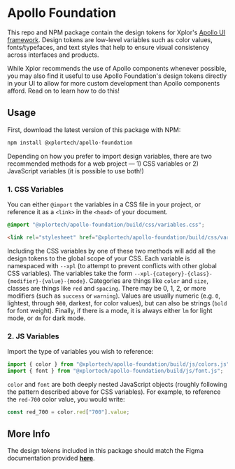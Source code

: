 # Apollo Foundation

This repo and NPM package contain the design tokens for Xplor's [Apollo UI framework](https://github.com/xplor/apollo). Design tokens are low-level variables such as color values, fonts/typefaces, and text styles that help to ensure visual consistency across interfaces and products.

While Xplor recommends the use of Apollo components whenever possible, you may also find it useful to use Apollo Foundation's design tokens directly in your UI to allow for more custom development than Apollo components afford. Read on to learn how to do this!

## Usage

First, download the latest version of this package with NPM:

```bash
npm install @xplortech/apollo-foundation
```

Depending on how you prefer to import design variables, there are two recommended methods for a web project &mdash; 1) CSS variables or 2) JavaScript variables (it is possible to use both!)

### 1. CSS Variables

You can either `@import` the variables in a CSS file in your project, or reference it as a `<link>` in the `<head>` of your document.

```css
@import "@xplortech/apollo-foundation/build/css/variables.css";
```

```html
<link rel="stylesheet" href="@xplortech/apollo-foundation/build/css/variables.css">
```

Including the CSS variables by one of these two methods will add all the design tokens to the global scope of your CSS. Each variable is namespaced with `--xpl` (to attempt to prevent conflicts with other global CSS variables). The variables take the form `--xpl-{category}-{class}-{modifier}-{value}-{mode}`. Categories are things like `color` and `size`, classes are things like `red` and `spacing`. There may be 0, 1, 2, or more modifiers (such as `success` or `warning`). Values are usually numeric (e.g. `0`, lightest, through `900`, darkest, for color values), but can also be strings (`bold` for font weight). Finally, if there is a mode, it is always either `lm` for light mode, or `dm` for dark mode.

### 2. JS Variables

Import the type of variables you wish to reference:

```js
import { color } from "@xplortech/apollo-foundation/build/js/colors.js";
import { font } from "@xplortech/apollo-foundation/build/js/font.js"; 
```

`color` and `font` are both deeply nested JavaScript objects (roughly following the pattern described above for CSS variables). For example, to reference the `red-700` color value, you would write:

```js
const red_700 = color.red["700"].value;
```

## More Info

The design tokens included in this package should match the Figma documentation provided [**here**](https://www.figma.com/file/qRzFFgT4Fy8p9GpUmV0g5E/Apollo-Foundation?node-id=2609%3A67938).
